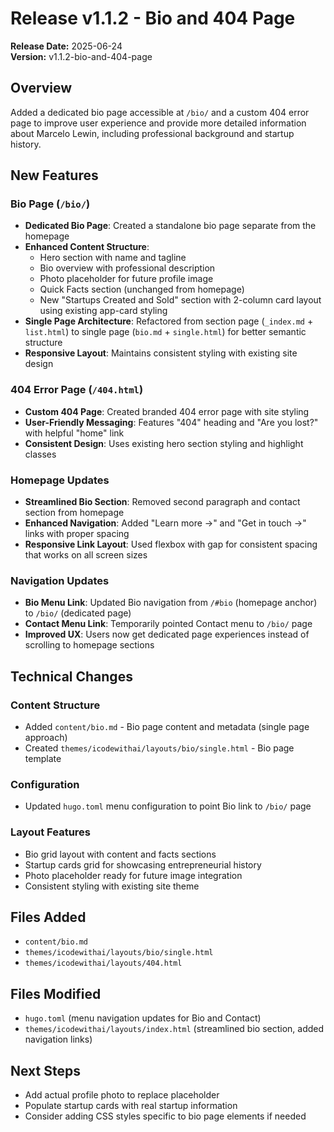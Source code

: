 # Release v1.1.2 - Bio and 404 Page

**Release Date:** 2025-06-24  
**Version:** v1.1.2-bio-and-404-page

## Overview
Added a dedicated bio page accessible at `/bio/` and a custom 404 error page to improve user experience and provide more detailed information about Marcelo Lewin, including professional background and startup history.

## New Features

### Bio Page (`/bio/`)
- **Dedicated Bio Page**: Created a standalone bio page separate from the homepage
- **Enhanced Content Structure**: 
  - Hero section with name and tagline
  - Bio overview with professional description
  - Photo placeholder for future profile image
  - Quick Facts section (unchanged from homepage)
  - New "Startups Created and Sold" section with 2-column card layout using existing app-card styling
- **Single Page Architecture**: Refactored from section page (`_index.md` + `list.html`) to single page (`bio.md` + `single.html`) for better semantic structure
- **Responsive Layout**: Maintains consistent styling with existing site design

### 404 Error Page (`/404.html`)
- **Custom 404 Page**: Created branded 404 error page with site styling
- **User-Friendly Messaging**: Features "404" heading and "Are you lost?" with helpful "home" link
- **Consistent Design**: Uses existing hero section styling and highlight classes

### Homepage Updates
- **Streamlined Bio Section**: Removed second paragraph and contact section from homepage
- **Enhanced Navigation**: Added "Learn more →" and "Get in touch →" links with proper spacing
- **Responsive Link Layout**: Used flexbox with gap for consistent spacing that works on all screen sizes

### Navigation Updates
- **Bio Menu Link**: Updated Bio navigation from `/#bio` (homepage anchor) to `/bio/` (dedicated page)
- **Contact Menu Link**: Temporarily pointed Contact menu to `/bio/` page
- **Improved UX**: Users now get dedicated page experiences instead of scrolling to homepage sections

## Technical Changes

### Content Structure
- Added `content/bio.md` - Bio page content and metadata (single page approach)
- Created `themes/icodewithai/layouts/bio/single.html` - Bio page template

### Configuration
- Updated `hugo.toml` menu configuration to point Bio link to `/bio/` page

### Layout Features
- Bio grid layout with content and facts sections
- Startup cards grid for showcasing entrepreneurial history
- Photo placeholder ready for future image integration
- Consistent styling with existing site theme

## Files Added
- `content/bio.md`
- `themes/icodewithai/layouts/bio/single.html`
- `themes/icodewithai/layouts/404.html`

## Files Modified
- `hugo.toml` (menu navigation updates for Bio and Contact)
- `themes/icodewithai/layouts/index.html` (streamlined bio section, added navigation links)

## Next Steps
- Add actual profile photo to replace placeholder
- Populate startup cards with real startup information
- Consider adding CSS styles specific to bio page elements if needed